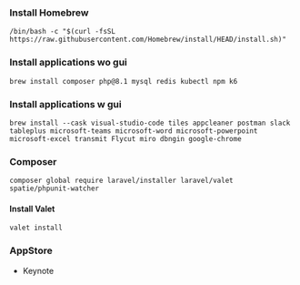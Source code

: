 ### Install Homebrew
`/bin/bash -c "$(curl -fsSL https://raw.githubusercontent.com/Homebrew/install/HEAD/install.sh)"`

### Install applications wo gui
`brew install composer php@8.1 mysql redis kubectl npm k6`

### Install applications w gui
```brew install --cask visual-studio-code tiles appcleaner postman slack tableplus microsoft-teams microsoft-word microsoft-powerpoint microsoft-excel transmit Flycut miro dbngin google-chrome```

### Composer
`composer global require laravel/installer laravel/valet spatie/phpunit-watcher`

#### Install Valet
`valet install`

### AppStore
- Keynote
